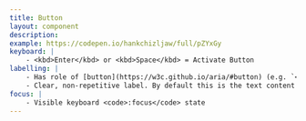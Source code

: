 ```yaml
---
title: Button
layout: component
description:
example: https://codepen.io/hankchizljaw/full/pZYxGy
keyboard: |
    - <kbd>Enter</kbd> or <kbd>Space</kbd> = Activate Button
labelling: |
    - Has role of [button](https://w3c.github.io/aria/#button) (e.g. `<button>`)
    - Clear, non-repetitive label. By default this is the text content inside the element, but can be [aria-labelledby](https://w3c.github.io/aria/#aria-labelledby) or [aria-label](https://w3c.github.io/aria/#aria-label)
focus: |
    - Visible keyboard <code>:focus</code> state
---
```

